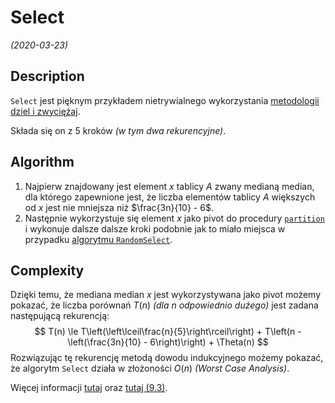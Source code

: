 # Select
*(2020-03-23)*

## Description

`Select` jest pięknym przykładem nietrywialnego wykorzystania [metodologii dziel i zwyciężaj](../2020-03-09/divide-and-conquer.md).

Składa się on z 5 kroków *(w tym dwa rekurencyjne)*.

## Algorithm

1. Najpierw znajdowany jest element $x$ tablicy $A$ zwany medianą median, dla którego zapewnione jest, że liczba elementów tablicy $A$ większych od $x$ jest nie mniejsza niż $\frac{3n}{10} - 6$.
2. Następnie wykorzystuje się element $x$ jako pivot do procedury [`partition`](../2020-03-11/quick-sort.md#pseudocode-partition) i wykonuje dalsze dalsze kroki podobnie jak to miało miejsca w przypadku [algorytmu `RandomSelect`](random-select.md).

## Complexity

Dzięki temu, że mediana median $x$ jest wykorzystywana jako pivot możemy pokazać, że liczba porównań $T(n)$ *(dla $n$ odpowiednio dużego)* jest zadana następującą rekurencją:
$$
T(n) \le T\left(\left\lceil\frac{n}{5}\right\rceil\right) + T\left(n - \left(\frac{3n}{10} - 6\right)\right) + \Theta(n)
$$
Rozwiązując tę rekurencję metodą dowodu indukcyjnego możemy pokazać, że algorytm `Select` działa w złożoności $O(n)$ *(Worst Case Analysis)*.

Więcej informacji [tutaj](http://people.csail.mit.edu/rivest/pubs/BFPRT73.pdf) oraz [tutaj (9.3)](https://web.ist.utl.pt/~fabio.ferreira/material/asa/clrs.pdf).
